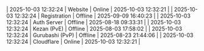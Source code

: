 | 2025-10-03 12:32:24 | Website | Online | 2025-10-03 12:32:21 |
| 2025-10-03 12:32:24 | Registration | Offline | 2025-09-09 16:40:23 |
| 2025-10-03 12:32:24 | Auth Server | Offline | 2025-08-18 09:33:31 |
| 2025-10-03 12:32:24 | Kezan (PvE) | Offline | 2025-08-03 17:58:02 |
| 2025-10-03 12:32:24 | Gurubashi (PvP) | Offline | 2025-08-23 21:44:06 |
| 2025-10-03 12:32:24 | Cloudflare | Online | 2025-10-03 12:32:21 |
